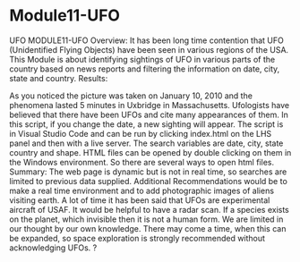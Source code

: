 # Module11-UFO
UFO MODULE11-UFO
Overview:
It has been long time contention that UFO (Unidentified Flying Objects) have been seen in various regions of the USA. This Module is about identifying sightings of UFO in various parts of the country based on news reports and filtering the information on date, city, state and country.
Results:
 

As you noticed the picture was taken on January 10, 2010 and the phenomena lasted 5 minutes in Uxbridge in Massachusetts. Ufologists have believed that there have been UFOs and cite many appearances of them. In this script, if you change the date, a new sighting will appear.
The script is in Visual Studio Code and can be run by clicking index.html  on the LHS panel and then with a live server. The search variables are date, city, state country and shape. HTML files can be opened by double clicking on them in the Windows environment. So there are several ways to open html files.
Summary:
The web page is dynamic but is not in real time, so searches are limited to previous data supplied.
Additional Recommendations would be to make a real time environment and to add photographic images of aliens visiting earth.  A lot of time it has been said that UFOs are experimental aircraft of USAF. It would be helpful to have a radar scan. If a species exists on the planet, which invisible then it is not a human form. We are limited in our thought by our own knowledge. There may come a time, when this can be expanded, so space exploration is strongly recommended without acknowledging UFOs.
?  

